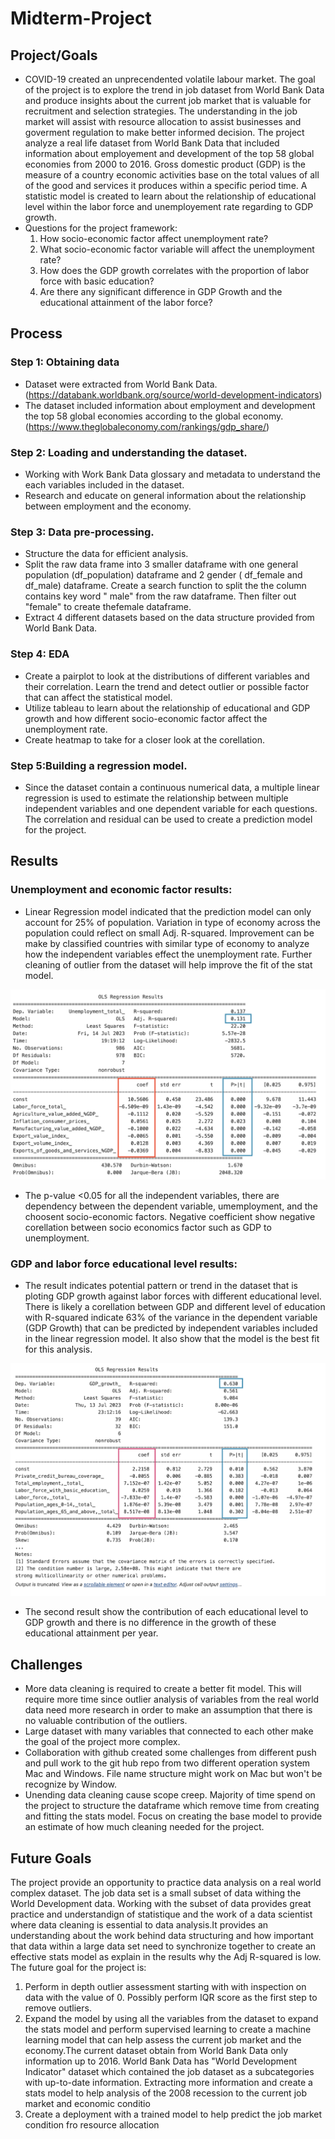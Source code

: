 # Midterm-Project

## Project/Goals
- COVID-19 created an unprecendented volatile labour market. The goal of the project is to explore the trend in job dataset from World Bank Data and produce insights about the current job market that is valuable for recruitment and selection strategies. The understanding in the job market will assist with resource allocation to assist businesses and goverment regulation to make better informed decision. The project analyze a real life dataset from World Bank Data that included information about employement and development of the top 58 global economies from 2000 to 2016. Gross domestic product (GDP) is the measure of a country economic activities base on the total values of all of the good and services it produces within a specific period time. A statistic model is created to learn about the relationship of educational level within the labor force and unemployement rate regarding to GDP growth.
- Questions for the project framework:
    1. How socio-economic factor affect unemployment rate? 
    2. What socio-economic factor variable will affect the unemployment rate?
    3. How does the GDP growth correlates with the proportion of labor force with basic education?
    4. Are there any significant difference in GDP Growth and the educational attainment of the labor force?
 

## Process

### Step 1: Obtaining data
- Dataset were extracted from World Bank Data. (https://databank.worldbank.org/source/world-development-indicators)
- The dataset included information about employment and development  the top 58 global economies  according to the global economy.(https://www.theglobaleconomy.com/rankings/gdp_share/)
### Step 2: Loading and understanding the dataset.
- Working with Work Bank Data glossary and metadata to understand the each variables included in the dataset. 
- Research and educate on general information about the relationship between employment and the economy.
### Step 3: Data pre-processing.
- Structure the data for efficient analysis.
- Split the raw data frame into 3 smaller dataframe with one general population (df_population) dataframe and 2 gender ( df_female and df_male) dataframe. Create a search function to split the the column contains key word " male" from the raw dataframe. Then filter out "female" to create thefemale dataframe.
- Extract 4 different datasets based on the data structure provided from World Bank Data.
### Step 4: EDA
- Create a pairplot to look at the distributions of different variables and their correlation. Learn the trend and detect outlier or possible factor that can affect the statistical model.
- Utilize tableau to learn about the relationship of educational and GDP growth and how different socio-economic factor affect the unemployment rate.
- Create heatmap to take for a closer look at the corellation.
### Step 5:Building a regression model.
- Since the dataset contain a continuous numerical data, a multiple linear regression is used to estimate the relationship between multiple independent variables and one dependent variable for each questions. The correlation and residual can be used to create a prediction model for the project.


## Results
### Unemployment and economic factor results:
- Linear Regression model indicated that the prediction model can only account for 25% of population. Variation in type of economy across the population could reflect  on small Adj. R-squared. Improvement can be make by classified countries with similar type of economy to analyze how the independent variables effect the unemployment rate. Further cleaning of outlier from the dataset will help improve the fit of the stat model.

<img src= image/linear_regression_model_unemployment.png>

- The p-value <0.05 for all the independent variables, there are dependency between the dependent variable, umemployment, and the choosent socio-economic factors. Negative coefficient show negative corellation between socio economics factor such as GDP to unemployment.

### GDP and labor force educational level results:
- The result indicates potential pattern or trend in the dataset that is ploting GDP growth against labor forces with different educational level. There is likely a corellation between GDP and different level of education with R-squared indicate 63% of the variance in the dependent variable (GDP Growth) that can be predicted by independent variables included in the linear regression model. It also show that the model is the best fit for this analysis.

<img src= image/linear_regression_model_eductaion.png>

- The second result show the contribution of each educational level to GDP growth and there is no difference in the growth of these educational attainment per year. 

## Challenges 
- More data cleaning is required to create a better fit model. This will require more time since outlier analysis of variables from the real world data need more research in order to make an assumption that there is no valuable contribution of the outliers.
- Large dataset with many variables that connected to each other make the goal of the project more complex.
- Collaboration with github created some challenges from different push and pull work to the git hub repo from two different operation system Mac and Windows. File name structure might work on Mac but won't be recognize by Window.
- Unending data cleaning cause scope creep. Majority of time spend on the project to structure the dataframe which remove time from creating and fitting the stats model. Focus on creating the base model to provide an estimate of how much cleaning needed for the project.

## Future Goals
The project provide an opportunity to practice data analysis on a real world complex dataset. The job data set is a small subset of data withing the World Development data. Working with the subset of data provides great practice and understandign of statistique and the work of a data scientist where data cleaning is essential to data analysis.It provides an understanding about the work behind data structuring and how important that data within a large data set need to synchronize together to create an effective stats model as explain in the results why the Adj R-squared is low. The future goal for the project is:
1. Perform in depth outlier assessment starting with with inspection on data with the value of 0. Possibly perform IQR score as the first step to remove outliers.
2. Expand the model by using all the variables from the dataset to expand the stats model and perform supervised learning to create a machine learning model that can help assess the current job market and the economy.The current dataset obtain from World Bank Data only information up to 2016. World Bank Data has "World Development Indicator" dataset which contained the job dataset as a subcategories with up-to-date information. Extracting more information and create a stats model to help analysis of the 2008 recession to the current job market and economic conditio
3. Create a deployment with a trained model to help predict the job market condition fro resource allocation



